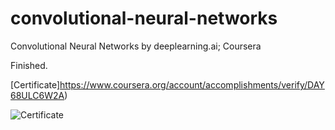 # convolutional-neural-networks
Convolutional Neural Networks by deeplearning.ai; Coursera


Finished.

[Certificate]https://www.coursera.org/account/accomplishments/verify/DAY68ULC6W2A)



![Certificate](https://github.com/dreamPoet/convolutional-neural-networks/blob/master/certificate.png?raw=true)